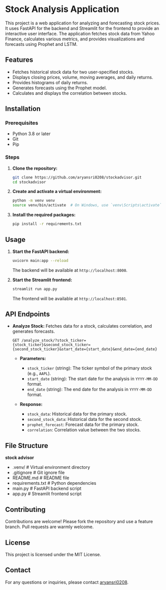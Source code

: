 # Stock Analysis Application

This project is a web application for analyzing and forecasting stock prices. It uses FastAPI for the backend and Streamlit for the frontend to provide an interactive user interface. The application fetches stock data from Yahoo Finance, calculates various metrics, and provides visualizations and forecasts using Prophet and LSTM.

## Features

- Fetches historical stock data for two user-specified stocks.
- Displays closing prices, volume, moving averages, and daily returns.
- Provides histograms of daily returns.
- Generates forecasts using the Prophet model.
- Calculates and displays the correlation between stocks.

## Installation

### Prerequisites

- Python 3.8 or later
- Git
- Pip

### Steps

1. **Clone the repository:**

    ```bash
    git clone https://github.com/aryansri0208/stockadvisor.git
    cd stockadvisor
    ```

2. **Create and activate a virtual environment:**

    ```bash
    python -m venv venv
    source venv/bin/activate  # On Windows, use `venv\Scripts\activate`
    ```

3. **Install the required packages:**

    ```bash
    pip install -r requirements.txt
    ```

## Usage

1. **Start the FastAPI backend:**

    ```bash
    uvicorn main:app --reload
    ```

    The backend will be available at `http://localhost:8000`.

2. **Start the Streamlit frontend:**

    ```bash
    streamlit run app.py
    ```

    The frontend will be available at `http://localhost:8501`.

## API Endpoints

- **Analyze Stock:** Fetches data for a stock, calculates correlation, and generates forecasts.

    ```http
    GET /analyze_stock/?stock_ticker={stock_ticker}&second_stock_ticker={second_stock_ticker}&start_date={start_date}&end_date={end_date}
    ```

    - **Parameters:**
        - `stock_ticker` (string): The ticker symbol of the primary stock (e.g., `AAPL`).
        - `start_date` (string): The start date for the analysis in `YYYY-MM-DD` format.
        - `end_date` (string): The end date for the analysis in `YYYY-MM-DD` format.

    - **Response:**
        - `stock_data`: Historical data for the primary stock.
        - `second_stock_data`: Historical data for the second stock.
        - `prophet_forecast`: Forecast data for the primary stock.
        - `correlation`: Correlation value between the two stocks.

## File Structure

**stock advisor**
- .venv/ # Virtual environment directory
- .gitignore # Git ignore file
- README.md # README file
- requirements.txt # Python dependencies
- main.py # FastAPI backend script
- app.py # Streamlit frontend script

## Contributing

Contributions are welcome! Please fork the repository and use a feature branch. Pull requests are warmly welcome.

## License

This project is licensed under the MIT License.

## Contact

For any questions or inquiries, please contact [aryansri0208](mailto:aryansri0208@example.com).
